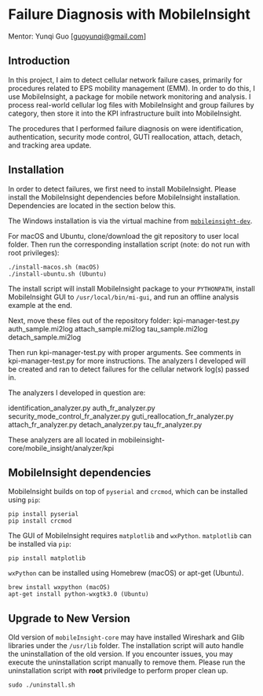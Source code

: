 Failure Diagnosis with MobileInsight
==============

Mentor: Yunqi Guo [guoyunqi@gmail.com]

## Introduction

In this project, I aim to detect cellular network failure cases, primarily for procedures related to EPS mobility management (EMM). In order to do this, I use MobileInsight, a package for mobile network monitoring and analysis. I process real-world cellular log files with MobileInsight and group failures by category, then store it into the KPI infrastructure built into MobileInsight.

The procedures that I performed failure diagnosis on were identification, authentication, security mode control, GUTI reallocation, attach, detach, and tracking area update.

## Installation

In order to detect failures, we first need to install MobileInsight.
Please install the MobileInsight dependencies before MobileInsight installation. Dependencies are located in the section below this.

The Windows installation is via the virtual machine from [`mobileinsight-dev`](https://github.com/mobile-insight/mobileinsight-dev).

For macOS and Ubuntu, clone/download the git repository to user local folder.
Then run the corresponding installation script (note: do not run with root privileges):

    ./install-macos.sh (macOS)
    ./install-ubuntu.sh (Ubuntu)

The install script will install MobileInsight package to your `PYTHONPATH`, install MobileInsight GUI to `/usr/local/bin/mi-gui`, and run an offline analysis example at the end.

Next, move these files out of the repository folder:
kpi-manager-test.py
auth_sample.mi2log
attach_sample.mi2log
tau_sample.mi2log
detach_sample.mi2log

Then run kpi-manager-test.py with proper arguments. See comments in kpi-manager-test.py for more instructions.
The analyzers I developed will be created and ran to detect failures for the cellular network log(s) passed in.

The analyzers I developed in question are:

identification_analyzer.py
auth_fr_analyzer.py
security_mode_control_fr_analyzer.py
guti_reallocation_fr_analyzer.py
attach_fr_analyzer.py
detach_analyzer.py
tau_fr_analyzer.py

These analyzers are all located in mobileinsight-core/mobile_insight/analyzer/kpi


## MobileInsight dependencies

MobileInsight builds on top of `pyserial` and `crcmod`, which can be installed using `pip`:

    pip install pyserial
    pip install crcmod

The GUI of MobileInsight requires `matplotlib` and `wxPython`. `matplotlib` can be installed via `pip`:

    pip install matplotlib

`wxPython` can be installed using Homebrew (macOS) or apt-get (Ubuntu).

    brew install wxpython (macOS)
    apt-get install python-wxgtk3.0 (Ubuntu)


## Upgrade to New Version

Old version of `mobileInsight-core` may have installed Wireshark and Glib libraries under the `/usr/lib` folder. The installation script will auto handle the uninstallation of the old version. If you encounter issues, you may execute the uninstallation script manually to remove them. Please run the uninstallation script with __root__ priviledge to perform proper clean up.

    sudo ./uninstall.sh

